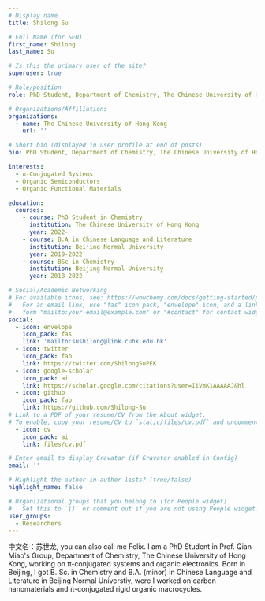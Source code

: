```yaml
---
# Display name
title: Shilong Su

# Full Name (for SEO)
first_name: Shilong
last_name: Su

# Is this the primary user of the site?
superuser: true

# Role/position
role: PhD Student, Department of Chemistry, The Chinese University of Hong Kong

# Organizations/Affiliations
organizations:
  - name: The Chinese University of Hong Kong
    url: ''

# Short bio (displayed in user profile at end of posts)
bio: PhD Student, Department of Chemistry, The Chinese University of Hong Kong

interests:
  - π-Conjugated Systems
  - Organic Semiconductors
  - Organic Functional Materials

education:
  courses:
    - course: PhD Student in Chemistry
      institution: The Chinese University of Hong Kong
      year: 2022-
    - course: B.A in Chinese Language and Literature
      institution: Beijing Normal University
      year: 2019-2022
    - course: BSc in Chemistry
      institution: Beijing Normal University
      year: 2018-2022

# Social/Academic Networking
# For available icons, see: https://wowchemy.com/docs/getting-started/page-builder/#icons
#   For an email link, use "fas" icon pack, "envelope" icon, and a link in the
#   form "mailto:your-email@example.com" or "#contact" for contact widget.
social:
  - icon: envelope
    icon_pack: fas
    link: 'mailto:sushilong@link.cuhk.edu.hk'
  - icon: twitter
    icon_pack: fab
    link: https://twitter.com/ShilongSuPEK
  - icon: google-scholar
    icon_pack: ai
    link: https://scholar.google.com/citations?user=IiVmK1AAAAAJ&hl
  - icon: github
    icon_pack: fab
    link: https://github.com/Shilong-Su
# Link to a PDF of your resume/CV from the About widget.
# To enable, copy your resume/CV to `static/files/cv.pdf` and uncomment the lines below.
  - icon: cv
    icon_pack: ai
    link: files/cv.pdf

# Enter email to display Gravatar (if Gravatar enabled in Config)
email: ''

# Highlight the author in author lists? (true/false)
highlight_name: false

# Organizational groups that you belong to (for People widget)
#   Set this to `[]` or comment out if you are not using People widget.
user_groups:
  - Researchers
---
```


中文名：苏世龙, you can also call me Felix.
I am a PhD Student in Prof. Qian Miao's Group, Department of Chemistry, The Chinese University of Hong Kong, working on π-conjugated systems and organic electronics. Born in Beijing, I got B. Sc. in Chemistry and B.A. (minor) in Chinese Language and Literature in Beijing Normal Universtiy, were I worked on carbon nanomaterials and π-conjugated rigid organic macrocycles.

